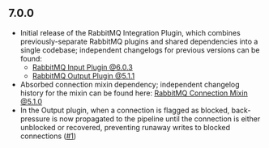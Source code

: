 ## 7.0.0
  - Initial release of the RabbitMQ Integration Plugin, which combines
    previously-separate RabbitMQ plugins and shared dependencies into a single
    codebase; independent changelogs for previous versions can be found:
     - [RabbitMQ Input Plugin @6.0.3](https://github.com/logstash-plugins/logstash-input-rabbitmq/blob/v6.0.3/CHANGELOG.md)
     - [RabbitMQ Output Plugin @5.1.1](https://github.com/logstash-plugins/logstash-output-rabbitmq/blob/v5.1.1/CHANGELOG.md)
  - Absorbed connection mixin dependency; independent changelog history for
    the mixin can be found here: [RabbitMQ Connection Mixin @5.1.0](https://github.com/logstash-plugins/logstash-mixin-rabbitmq_connection/blob/v5.1.0/CHANGELOG.md)
  - In the Output plugin, when a connection is flagged as blocked, back-pressure is now propagated to the pipeline until the connection is either unblocked or recovered, preventing runaway writes to blocked connections ([#1](https://github.com/logstash-plugins/logstash-integration-rabbitmq/pull/1))
